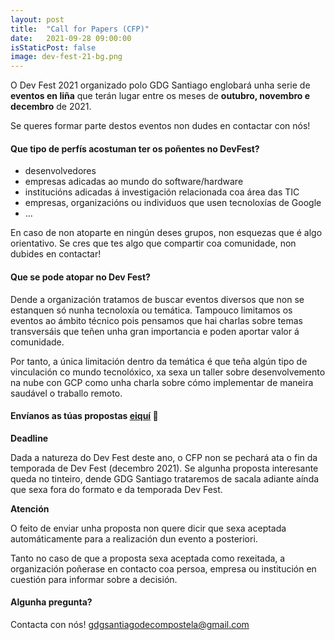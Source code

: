 ```yaml
---
layout: post
title:  "Call for Papers (CFP)"
date:   2021-09-28 09:00:00
isStaticPost: false
image: dev-fest-21-bg.png
---
```


O Dev Fest 2021 organizado polo GDG Santiago englobará unha serie de **eventos en liña** que terán lugar 
entre os meses de **outubro, novembro e decembro** de 2021. 

Se queres formar parte destos eventos non dudes en contactar con nós!

#### Que tipo de perfís acostuman ter os poñentes no DevFest?

- desenvolvedores
- empresas adicadas ao mundo do software/hardware
- institucións adicadas á investigación relacionada coa área das TIC
- empresas, organizacións ou individuos que usen tecnoloxías de Google
- ...

En caso de non atoparte en ningún deses grupos, non esquezas que é algo orientativo. Se cres que tes algo
que compartir coa comunidade, non dubides en contactar!

#### Que se pode atopar no Dev Fest?

Dende a organización tratamos de buscar eventos diversos que non se estanquen só nunha tecnoloxía ou temática.
Tampouco limitamos os eventos ao ámbito técnico pois pensamos que hai charlas sobre temas transversáis que
teñen unha gran importancia e poden aportar valor á comunidade.

Por tanto, a única limitación dentro da temática é que teña algún tipo de vinculación co mundo tecnolóxico,
xa sexa un taller sobre desenvolvemento na nube con GCP como unha charla sobre cómo implementar de maneira
saudável o traballo remoto.

#### Envíanos as túas propostas [eiquí](https://forms.gle/YeoP2Dm5Yg8RzKAJ8) 🤗
__Deadline__ 

Dada a natureza do Dev Fest deste ano, o CFP non se pechará ata o fin da temporada de Dev Fest (decembro 2021).
Se algunha proposta interesante queda no tinteiro, dende GDG Santiago trataremos de sacala adiante aínda que 
sexa fora do formato e da temporada Dev Fest.

__Atención__ 

O feito de enviar unha proposta non quere dicir que sexa aceptada automáticamente para a
realización dun evento a posteriori.
<br/>

Tanto no caso de que a proposta sexa aceptada como rexeitada, a organización poñerase en contacto coa 
persoa, empresa ou institución en cuestión para informar sobre a decisión.
<br/>

#### Algunha pregunta? 
Contacta con nós! [gdgsantiagodecompostela@gmail.com](mailto:gdgsantiagodecompostela@gmail.com)